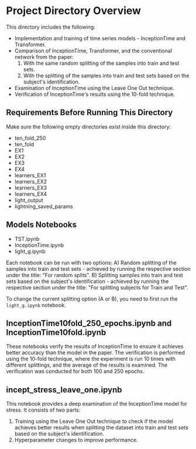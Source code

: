 # Project Directory Overview

This directory includes the following:

- Implementation and training of time series models - InceptionTime and Transformer.
- Comparison of InceptionTime, Transformer, and the conventional network from the paper:
    1) With the same random splitting of the samples into train and test sets.
    2) With the splitting of the samples into train and test sets based on the subject's identification.
- Examination of InceptionTime using the Leave One Out technique.
- Verification of InceptionTime's results using the 10-fold technique.

## Requirements Before Running This Directory

Make sure the following empty directories exist inside this directory:

- ten_fold_250
- ten_fold
- EX1
- EX2
- EX3
- EX4
- learners_EX1
- learners_EX2
- learners_EX3
- learners_EX4
- light_output
- lightning_saved_params

## Models Notebooks

- TST.ipynb
- InceptionTime.ipynb
- light_g.ipynb

Each notebook can be run with two options:
A) Random splitting of the samples into train and test sets - achieved by running the respective section under the title: "For random splits".
B) Splitting samples into train and test sets based on the subject's identification - achieved by running the respective section under the title: "For splitting subjects for Train and Test".

To change the current splitting option (A or B), you need to first run the `light_g.ipynb` notebook.

## InceptionTime10fold_250_epochs.ipynb and InceptionTime10fold.ipynb

These notebooks verify the results of InceptionTime to ensure it achieves better accuracy than the model in the paper. The verification is performed using the 10-fold technique, where the experiment is run 10 times with different splittings, and the average of the results is examined. The verification was conducted for both 100 and 250 epochs.

## incept_stress_leave_one.ipynb

This notebook provides a deep examination of the InceptionTime model for stress. It consists of two parts:

1) Training using the Leave One Out technique to check if the model achieves better results when splitting the dataset into train and test sets based on the subject's identification.
2) Hyperparameter changes to improve performance.


